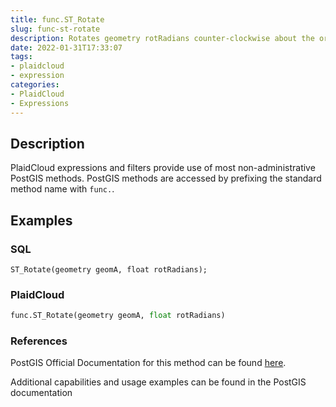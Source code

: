 ```yaml
---
title: func.ST_Rotate
slug: func-st-rotate
description: Rotates geometry rotRadians counter-clockwise about the origin point
date: 2022-01-31T17:33:07
tags:
- plaidcloud
- expression
categories:
- PlaidCloud
- Expressions
---
```



## Description


PlaidCloud expressions and filters provide use of most non-administrative PostGIS methods. PostGIS methods are accessed by prefixing the standard method name with `func.`.



## Examples


### SQL



```
ST_Rotate(geometry geomA, float rotRadians);
```


### PlaidCloud



```python
func.ST_Rotate(geometry geomA, float rotRadians)
```


### References


PostGIS Official Documentation for this method can be found [here](https://postgis.net/docs/manual-3.1/ST_Rotate.html).



Additional capabilities and usage examples can be found in the PostGIS documentation

